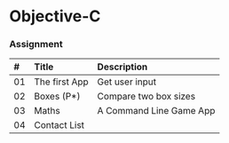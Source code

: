 # Objective-C

### Assignment

| #  | Title               | Description             |
| :- | :------------------ | :---------------------- |
| 01 | The first App       | Get user input          |
| 02 | Boxes (P*)          | Compare two box sizes   |
| 03 | Maths               | A Command Line Game App |
| 04 | Contact List        |  |

